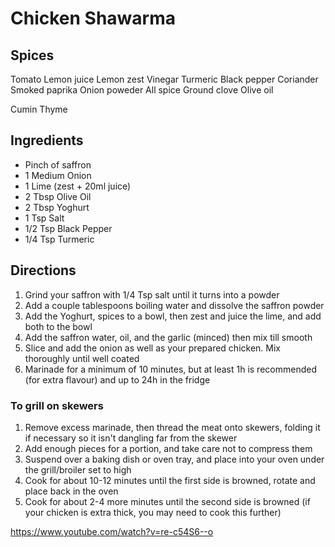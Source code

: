 # Chicken Shawarma

## Spices


Tomato
Lemon juice
Lemon zest
Vinegar
Turmeric
Black pepper
Coriander
Smoked paprika
Onion poweder
All spice
Ground clove
Olive oil


Cumin
Thyme



## Ingredients
*	Pinch of saffron 
*	1 Medium Onion
*	1 Lime (zest + 20ml juice)
*	2 Tbsp Olive Oil
*	2 Tbsp Yoghurt
*	1 Tsp Salt
*	1/2 Tsp Black Pepper
*	1/4 Tsp Turmeric


## Directions
1.	Grind your saffron with 1/4 Tsp salt until it turns into a powder
2.	Add a couple tablespoons boiling water and dissolve the saffron powder
3.	Add the Yoghurt, spices to a bowl, then zest and juice the lime, and add both to the bowl
4.	Add the saffron water, oil, and the garlic (minced) then mix till smooth
5.	Slice and add the onion as well as your prepared chicken. Mix thoroughly until well coated
6.	Marinade for a minimum of 10 minutes, but at least 1h is recommended (for extra flavour) and up to 24h in the fridge

### To grill on skewers

1.   Remove excess marinade, then thread the meat onto skewers, folding it if necessary so it isn't dangling far from the skewer
2.   Add enough pieces for a portion, and take care not to compress them
3.   Suspend over a baking dish or oven tray, and place into your oven under the grill/broiler set to high
4.   Cook for about 10-12 minutes until the first side is browned, rotate and place back in the oven
5.   Cook for about 2-4 more minutes until the second side is browned (if your chicken is extra thick, you may need to cook this further)

https://www.youtube.com/watch?v=re-c54S6--o